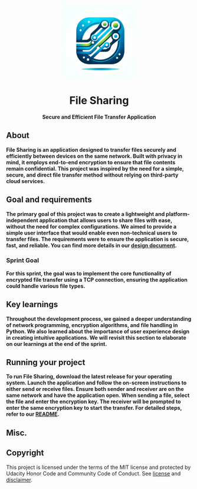 <div align="center">
    <img src="logo.pdf" alt="File Sharing Logo" width="200"/>
</div><h1 align="center">File Sharing</h1>
<p align="center"><strong>Secure and Efficient File Transfer Application</strong>
<br/>

<h2>About</h2>
<strong>File Sharing is an application designed to transfer files securely and efficiently between devices on the same network. Built with privacy in mind, it employs end-to-end encryption to ensure that file contents remain confidential. This project was inspired by the need for a simple, secure, and direct file transfer method without relying on third-party cloud services.</strong><br/>

<h2>Goal and requirements</h2>
<strong>The primary goal of this project was to create a lightweight and platform-independent application that allows users to share files with ease, without the need for complex configurations. We aimed to provide a simple user interface that would enable even non-technical users to transfer files. The requirements were to ensure the application is secure, fast, and reliable. You can find more details in our <a href="DESIGN_DOC_LINK">design document</a>.</strong><br/>
 
<h3>Sprint Goal</h3>
<strong>For this sprint, the goal was to implement the core functionality of encrypted file transfer using a TCP connection, ensuring the application could handle various file types.</strong><br/>

<h2>Key learnings</h2>
<strong>Throughout the development process, we gained a deeper understanding of network programming, encryption algorithms, and file handling in Python. We also learned about the importance of user experience design in creating intuitive applications. We will revisit this section to elaborate on our learnings at the end of the sprint.</strong><br/>

<h2>Running your project</h2>
<strong>To run File Sharing, download the latest release for your operating system. Launch the application and follow the on-screen instructions to either send or receive files. Ensure both sender and receiver are on the same network and have the application open. When sending a file, select the file and enter the encryption key. The receiver will be prompted to enter the same encryption key to start the transfer. For detailed steps, refer to our <a href="README.md">README</a>.</strong><br/>

<h2>Misc.</h2>

<h2>Copyright</h2>
This project is licensed under the terms of the MIT license and protected by Udacity Honor Code and Community Code of Conduct. See <a href="LICENSE.md">license</a> and <a href="LICENSE.DISCLAIMER.md">disclaimer</a>.
